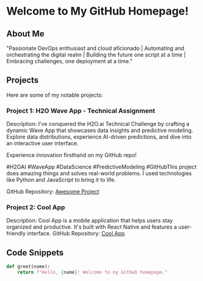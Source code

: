 # Welcome to My GitHub Homepage!

## About Me
"Passionate DevOps enthusiast and cloud aficionado | Automating and orchestrating the digital realm | Building the future one script at a time | Embracing challenges, one deployment at a time."

## Projects
Here are some of my notable projects:

### Project 1: H2O Wave App - Technical Assignment
Description: I've conquered the H2O.ai Technical Challenge by crafting a dynamic Wave App that showcases data insights and predictive modeling. Explore data distributions, experience AI-driven predictions, and dive into an interactive user interface.

Experience innovation firsthand on my GitHub repo!

#H2OAI #WaveApp #DataScience #PredictiveModeling #GitHubThis project does amazing things and solves real-world problems. I used technologies like Python and JavaScript to bring it to life.

GitHub Repository: [Awesome Project](https://github.com/silvarohan18/H2O_TechnicalAssignment_Rohan_Silva)

### Project 2: Cool App
Description: Cool App is a mobile application that helps users stay organized and productive. It's built with React Native and features a user-friendly interface.
GitHub Repository: [Cool App](https://github.com/yourusername/cool-app)

## Code Snippets
```python
def greet(name):
    return f"Hello, {name}! Welcome to my GitHub homepage."
